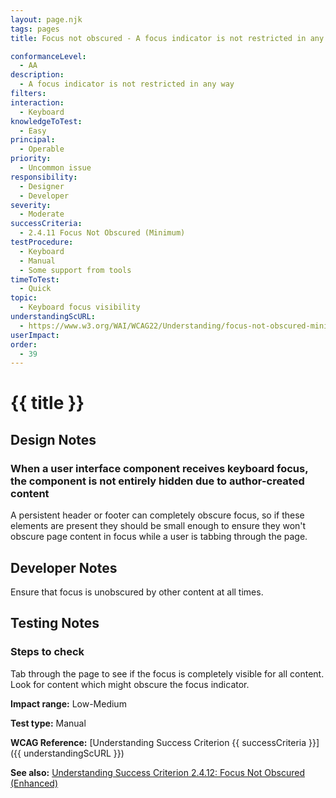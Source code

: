```yaml
---
layout: page.njk
tags: pages
title: Focus not obscured - A focus indicator is not restricted in any way

conformanceLevel:
  - AA
description:
  - A focus indicator is not restricted in any way
filters:
interaction:
  - Keyboard
knowledgeToTest:
  - Easy
principal:
  - Operable
priority:
  - Uncommon issue
responsibility:
  - Designer
  - Developer
severity:
  - Moderate
successCriteria:
  - 2.4.11 Focus Not Obscured (Minimum)
testProcedure:
  - Keyboard
  - Manual
  - Some support from tools
timeToTest:
  - Quick
topic:
  - Keyboard focus visibility
understandingScURL:
  - https://www.w3.org/WAI/WCAG22/Understanding/focus-not-obscured-minimum
userImpact:
order:
  - 39
---
```


# {{ title }}

## Design Notes

### When a user interface component receives keyboard focus, the component is not entirely hidden due to author-created content

A persistent header or footer can completely obscure focus, so if these elements are present they should be small enough to ensure they won't obscure page content in focus while a user is tabbing through the page.

## Developer Notes

Ensure that focus is unobscured by other content at all times.

## Testing Notes

### Steps to check

Tab through the page to see if the focus is completely visible for all content. Look for content which might obscure the focus indicator.

**Impact range:** Low-Medium

**Test type:** Manual

**WCAG Reference:** [Understanding Success Criterion {{ successCriteria }}]({{ understandingScURL }})

**See also:** [Understanding Success Criterion 2.4.12: Focus Not Obscured (Enhanced)](https://www.w3.org/WAI/WCAG22/Understanding/focus-not-obscured-enhanced)